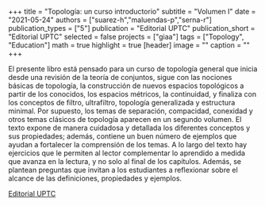 +++
title = "Topología: un curso introductorio"
subtitle = "Volumen I"
date = "2021-05-24"
authors = ["suarez-h","maluendas-p","serna-r"]
publication_types = ["5"]
publication = "Editorial UPTC"
publication_short = "Editorial UPTC"
selected = false
projects = ["giaa"]
tags = ["Topology", "Education"]
math = true
highlight = true
[header]
image = ""
caption = ""
+++

El presente libro está pensado para un curso de topología general que inicia desde una revisión de la teoría de conjuntos, sigue con las nociones básicas de topología, la construcción de nuevos espacios topológicos a partir de los conocidos, los espacios métricos, la continuidad, y finaliza con los conceptos de filtro, ultrafiltro, topología generalizada y estructura minimal. Por supuesto, los temas de separación, compacidad, conexidad y otros temas clásicos de topología aparecen en un segundo volumen. El texto expone de manera cuidadosa y detallada los diferentes conceptos y sus propiedades; además, contiene un buen número de ejemplos que ayudan a fortalecer la comprensión de los temas. A lo largo del texto hay ejercicios que le permiten al lector complementar lo aprendido a medida que avanza en la lectura, y no solo al final de los capítulos. Además, se plantean preguntas que invitan a los estudiantes a reflexionar sobre el alcance de las definiciones, propiedades y ejemplos.

[Editorial UPTC](http://editorial.uptc.edu.co/topologia-cty4r.html)
